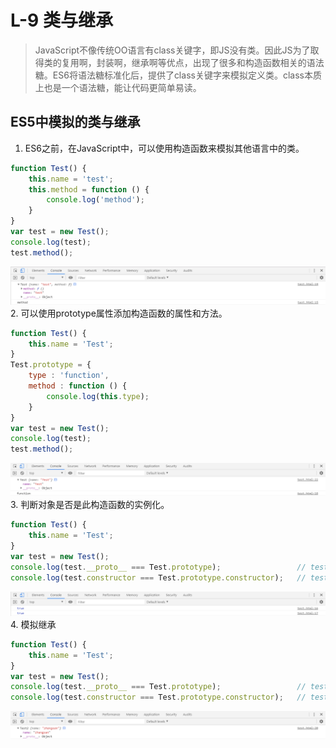 # L-9 类与继承
> JavaScript不像传统OO语言有class关键字，即JS没有类。因此JS为了取得类的复用啊，封装啊，继承啊等优点，出现了很多和构造函数相关的语法糖。ES6将语法糖标准化后，提供了class关键字来模拟定义类。class本质上也是一个语法糖，能让代码更简单易读。
## ES5中模拟的类与继承
1. ES6之前，在JavaScript中，可以使用构造函数来模拟其他语言中的类。
```js
function Test() {
    this.name = 'test';
    this.method = function () {
        console.log('method');
    }
}
var test = new Test();
console.log(test);
test.method();
```
![avatar](./images/class/1.png)
2. 可以使用prototype属性添加构造函数的属性和方法。
```js
function Test() {
    this.name = 'Test';
}
Test.prototype = {
    type : 'function',
    method : function () {
        console.log(this.type);
    }
}
var test = new Test();
console.log(test);
test.method();
```
![avatar](./images/class/2.png)
3. 判断对象是否是此构造函数的实例化。
```js
function Test() {
    this.name = 'Test';
}
var test = new Test();
console.log(test.__proto__ === Test.prototype);                 // test对象的原型是否与Test构造函数的原型一致
console.log(test.constructor === Test.prototype.constructor);   // test的构造器是否与Test构造函数的构造器一致
```
![avatar](./images/class/3.png)
4. 模拟继承
```js
function Test() {
    this.name = 'Test';
}
var test = new Test();
console.log(test.__proto__ === Test.prototype);                 // test对象的原型是否与Test构造函数的原型一致
console.log(test.constructor === Test.prototype.constructor);   // test的构造器是否与Test构造函数的构造器一致
```
![avatar](./images/class/4.png)